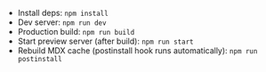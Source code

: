 - Install deps: `npm install`
- Dev server: `npm run dev`
- Production build: `npm run build`
- Start preview server (after build): `npm run start`
- Rebuild MDX cache (postinstall hook runs automatically): `npm run postinstall`